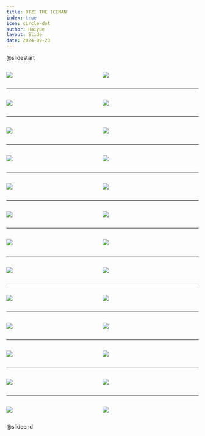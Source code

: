 ```yaml
---
title: OTZI THE ICEMAN
index: true
icon: circle-dot
author: Haiyue
layout: Slide
date: 2024-09-23
---
```

 
@slidestart

<div style="display:flex">
<div style="flex:1">

![](https://raw.githubusercontent.com/yclord/reading/refs/heads/master/english/Level-W/OTZI%20THE%20ICEMAN/001.webp)
</div>
<div style="flex:1">

![](https://raw.githubusercontent.com/yclord/reading/refs/heads/master/english/Level-W/OTZI%20THE%20ICEMAN/002.webp)
</div>
</div>

---

<div style="display:flex">
<div style="flex:1">

![](https://raw.githubusercontent.com/yclord/reading/refs/heads/master/english/Level-W/OTZI%20THE%20ICEMAN/003.webp)
</div>
<div style="flex:1">

![](https://raw.githubusercontent.com/yclord/reading/refs/heads/master/english/Level-W/OTZI%20THE%20ICEMAN/004.webp)
</div>
</div>

---

<div style="display:flex">
<div style="flex:1">

![](https://raw.githubusercontent.com/yclord/reading/refs/heads/master/english/Level-W/OTZI%20THE%20ICEMAN/005.webp)
</div>
<div style="flex:1">

![](https://raw.githubusercontent.com/yclord/reading/refs/heads/master/english/Level-W/OTZI%20THE%20ICEMAN/006.webp)
</div>
</div>

---

<div style="display:flex">
<div style="flex:1">

![](https://raw.githubusercontent.com/yclord/reading/refs/heads/master/english/Level-W/OTZI%20THE%20ICEMAN/007.webp)
</div>
<div style="flex:1">

![](https://raw.githubusercontent.com/yclord/reading/refs/heads/master/english/Level-W/OTZI%20THE%20ICEMAN/008.webp)
</div>
</div>

---

<div style="display:flex">
<div style="flex:1">

![](https://raw.githubusercontent.com/yclord/reading/refs/heads/master/english/Level-W/OTZI%20THE%20ICEMAN/009.webp)
</div>
<div style="flex:1">

![](https://raw.githubusercontent.com/yclord/reading/refs/heads/master/english/Level-W/OTZI%20THE%20ICEMAN/010.webp)
</div>
</div>

---

<div style="display:flex">
<div style="flex:1">

![](https://raw.githubusercontent.com/yclord/reading/refs/heads/master/english/Level-W/OTZI%20THE%20ICEMAN/011.webp)
</div>
<div style="flex:1">

![](https://raw.githubusercontent.com/yclord/reading/refs/heads/master/english/Level-W/OTZI%20THE%20ICEMAN/012.webp)
</div>
</div>

---

<div style="display:flex">
<div style="flex:1">

![](https://raw.githubusercontent.com/yclord/reading/refs/heads/master/english/Level-W/OTZI%20THE%20ICEMAN/013.webp)
</div>
<div style="flex:1">

![](https://raw.githubusercontent.com/yclord/reading/refs/heads/master/english/Level-W/OTZI%20THE%20ICEMAN/014.webp)
</div>
</div>

---

<div style="display:flex">
<div style="flex:1">

![](https://raw.githubusercontent.com/yclord/reading/refs/heads/master/english/Level-W/OTZI%20THE%20ICEMAN/015.webp)
</div>
<div style="flex:1">

![](https://raw.githubusercontent.com/yclord/reading/refs/heads/master/english/Level-W/OTZI%20THE%20ICEMAN/016.webp)
</div>
</div>

---

<div style="display:flex">
<div style="flex:1">

![](https://raw.githubusercontent.com/yclord/reading/refs/heads/master/english/Level-W/OTZI%20THE%20ICEMAN/017.webp)
</div>
<div style="flex:1">

![](https://raw.githubusercontent.com/yclord/reading/refs/heads/master/english/Level-W/OTZI%20THE%20ICEMAN/018.webp)
</div>
</div>

---

<div style="display:flex">
<div style="flex:1">

![](https://raw.githubusercontent.com/yclord/reading/refs/heads/master/english/Level-W/OTZI%20THE%20ICEMAN/019.webp)
</div>
<div style="flex:1">

![](https://raw.githubusercontent.com/yclord/reading/refs/heads/master/english/Level-W/OTZI%20THE%20ICEMAN/020.webp)
</div>
</div>

---

<div style="display:flex">
<div style="flex:1">

![](https://raw.githubusercontent.com/yclord/reading/refs/heads/master/english/Level-W/OTZI%20THE%20ICEMAN/021.webp)
</div>
<div style="flex:1">

![](https://raw.githubusercontent.com/yclord/reading/refs/heads/master/english/Level-W/OTZI%20THE%20ICEMAN/022.webp)
</div>
</div>

---

<div style="display:flex">
<div style="flex:1">

![](https://raw.githubusercontent.com/yclord/reading/refs/heads/master/english/Level-W/OTZI%20THE%20ICEMAN/023.webp)
</div>
<div style="flex:1">

![](https://raw.githubusercontent.com/yclord/reading/refs/heads/master/english/Level-W/OTZI%20THE%20ICEMAN/024.webp)
</div>
</div>

---

<div style="display:flex">
<div style="flex:1">

![](https://raw.githubusercontent.com/yclord/reading/refs/heads/master/english/Level-W/OTZI%20THE%20ICEMAN/025.webp)
</div>
<div style="flex:1">

![](https://raw.githubusercontent.com/yclord/reading/refs/heads/master/english/Level-W/OTZI%20THE%20ICEMAN/026.webp)
</div>
</div>

@slideend